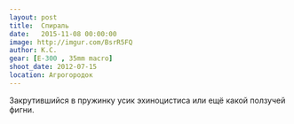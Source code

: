 ```yaml
---
layout: post
title:  Спираль
date:   2015-11-08 00:00:00
image: http://imgur.com/BsrR5FQ
author: К.С.
gear: [E-300 , 35mm macro]
shoot_date: 2012-07-15
location: Агрогородок
---
```


Закрутившийся в пружинку усик эхиноцистиса или ещё какой ползучей фигни.
